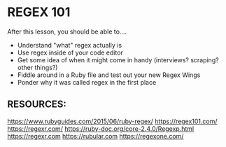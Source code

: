 # REGEX 101

After this lesson, you should be able to....

- Understand "what" regex actually is
- Use regex inside of your code editor
- Get some idea of when it might come in handy (interviews? scraping? other things?)
- Fiddle around in a Ruby file and test out your new Regex Wings
- Ponder why it was called regex in the first place

## RESOURCES:
https://www.rubyguides.com/2015/06/ruby-regex/
https://regex101.com/
https://regexr.com/
https://ruby-doc.org/core-2.4.0/Regexp.html
https://regexr.com
https://rubular.com
https://regexone.com/
